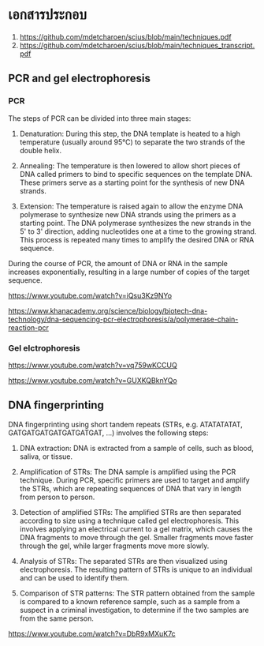 # เอกสารประกอบ
1. https://github.com/mdetcharoen/scius/blob/main/techniques.pdf
2. https://github.com/mdetcharoen/scius/blob/main/techniques_transcript.pdf

## PCR and gel electrophoresis
### PCR

The steps of PCR can be divided into three main stages:

1. Denaturation: During this step, the DNA template is heated to a high temperature (usually around 95°C) to separate the two strands of the double helix.

2. Annealing: The temperature is then lowered to allow short pieces of DNA called primers to bind to specific sequences on the template DNA. These primers serve as a starting point for the synthesis of new DNA strands.

3. Extension: The temperature is raised again to allow the enzyme DNA polymerase to synthesize new DNA strands using the primers as a starting point. The DNA polymerase synthesizes the new strands in the 5' to 3' direction, adding nucleotides one at a time to the growing strand. This process is repeated many times to amplify the desired DNA or RNA sequence.

During the course of PCR, the amount of DNA or RNA in the sample increases exponentially, resulting in a large number of copies of the target sequence.

https://www.youtube.com/watch?v=iQsu3Kz9NYo

https://www.khanacademy.org/science/biology/biotech-dna-technology/dna-sequencing-pcr-electrophoresis/a/polymerase-chain-reaction-pcr

### Gel elctrophoresis
https://www.youtube.com/watch?v=vq759wKCCUQ

https://www.youtube.com/watch?v=GUXKQBknYQo

## DNA fingerprinting

DNA fingerprinting using short tandem repeats (STRs, e.g. ATATATATAT, GATGATGATGATGATGATGAT, ...) involves the following steps:

1. DNA extraction: DNA is extracted from a sample of cells, such as blood, saliva, or tissue.

2. Amplification of STRs: The DNA sample is amplified using the PCR technique. During PCR, specific primers are used to target and amplify the STRs, which are repeating sequences of DNA that vary in length from person to person.

3. Detection of amplified STRs: The amplified STRs are then separated according to size using a technique called gel electrophoresis. This involves applying an electrical current to a gel matrix, which causes the DNA fragments to move through the gel. Smaller fragments move faster through the gel, while larger fragments move more slowly.

4. Analysis of STRs: The separated STRs are then visualized using electrophoresis. The resulting pattern of STRs is unique to an individual and can be used to identify them.

5. Comparison of STR patterns: The STR pattern obtained from the sample is compared to a known reference sample, such as a sample from a suspect in a criminal investigation, to determine if the two samples are from the same person.

https://www.youtube.com/watch?v=DbR9xMXuK7c

